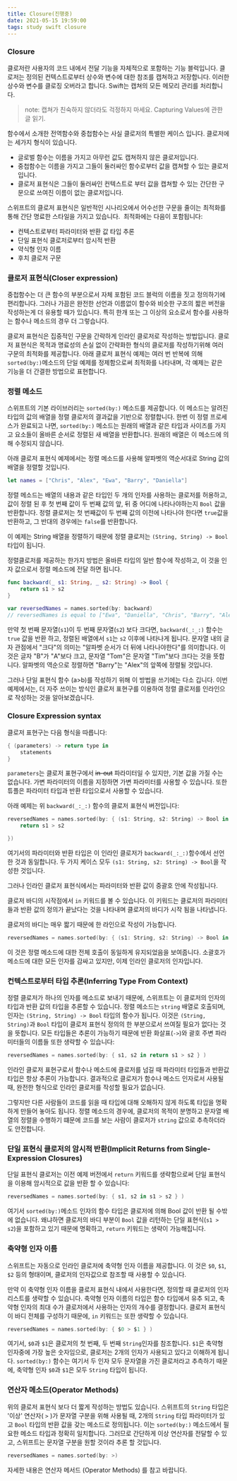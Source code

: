 ```yaml
---
title: Closure(진행중)
date: 2021-05-15 19:59:00
tags: study swift closure
---
```


### Closure

클로저란 사용자의 코드 내에서 전달 기능을 자체적으로 포함하는 기능 블럭입니다. 
클로저는 정의된 컨텍스트로부터 상수와 변수에 대한 참조를 캡쳐하고 저장합니다. 이러한 상수와 변수를 클로징 오버라고 합니다. Swift는 캡쳐의 모든 메모리 관리를 처리합니다.

> note: 캡쳐가 친숙하지 않더라도 걱정하지 마세요. Capturing Values에 관한 글 읽기.


함수에서 소개한 전역함수와 중첩함수는 사실 클로저의 특별한 케이스 입니다. 클로저에는 세가지 형식이 있습니다.

- 글로벌 함수는 이름을 가지고 아무런 값도 캡쳐하지 않은 클로저입니다.
- 중첩함수는 이름을 가지고 그들이 둘러싸인 함수로부터 값을 캡쳐할 수 있는 클로저입니다.
- 클로저 표현식은 그들이 둘러싸인 컨텍스트로 부터 값을 캡쳐할 수 있는 간단한 구문으로 쓰여진 이름이 없는 클로저입니다.

스위프트의 클로저 표현식은 일반적인 시나리오에서 어수선한 구문을 줄이는 최적화를 통해 간단 명료한 스타일을 가지고 있습니다.  최적화에는 다음이 포함됩니다:

- 컨텍스트로부터 파라미터와 반환 값 타입 추론
- 단일 표현식 클로저로부터 암시적 반환
- 약식형 인자 이름
- 후치 클로저 구문

### 클로저 표현식(Closer expression)

중첩함수는 더 큰 함수의 부분으로서 자체 포함된 코드 블럭의 이름을 짓고 정의하기에 편리합니다. 그러나 가끔은 완전한 선언과 이름없이 함수와 비슷한 구조의 짧은 버전을 작성하는게 더 유용할 때가 있습니다. 특히 한개 또는 그 이상의 요소로서 함수를 사용하는 함수나 메소드의 경우 더 그렇습니다.

클로저 표현식은 집중적인 구문을 간략하게 인라인 클로저로 작성하는 방법입니다. 클로저 표현식은 목적과 명료성의 손실 없이 간략화한 형식의 클로저를 작성하기위해 여러 구문의 최적화를 제공합니다. 아래 클로저 표현식 예제는 여러 번 반복에 의해 `sorted(by:)`메소드의 단일 예제를 정제함으로써 최적화를 나타내며, 각 예제는 같은 기능을 더 간결한 방법으로 표현합니다.

### 정렬 메소드

스위프트의 기본 라이브러리는 `sorted(by:)` 메소드를 제공합니다. 이 메소드는 알려진 타입의 값의 배열을 정렬 클로저의 결과값을 기반으로 정렬합니다. 한번 이 정렬 프로세스가 완료되고 나면, `sorted(by:)` 메소드는 원래의 배열과 같은 타입과 사이즈를 가지고 요소들이 올바른 순서로 정렬된 새 배열을 반환합니다. 원래의 배열은 이 메소드에 의해 수정되지 않습니다.

아래 클로저 표현식 예제에서는 정렬 메소드를 사용해 알파벳의 역순서대로 String 값의 배열을 정렬할 것입니다.

```swift
let names = ["Chris", "Alex", "Ewa", "Barry", "Daniella"]
```

정렬 메소드는 배열의 내용과 같은 타입인 두 개의 인자를 사용하는 클로저를 허용하고, 값이 정렬 된 후 첫 번째 값이 두 번째 값의 앞, 뒤 중 어디에 나타나야하는지 `Bool` 값을 반환합니다. 정렬 클로저는 첫 번째값이 두 번째 값의 이전에 나타나야 한다면 `true`값을 반환하고, 그 반대의 경우에는 `false`를 반환합니다.

이 예제는 String 배열을 정렬하기 때문에 정렬 클로저는 `(String, String) -> Bool`타입이 됩니다.

정렬클로저를 제공하는 한가지 방법은 올바른 타입의 일반 함수에 작성하고, 이 것을 인자 값으로서 정렬 메소드에 전달 하면 됩니다.

```swift
func backward(_ s1: String, _ s2: String) -> Bool {
	return s1 > s2
}

var reversedNames = names.sorted(by: backward)
// reversedNames is equal to ["Ewa", "Daniella", "Chris", "Barry", "Alex"]
```

만약 첫 번째 문자열(`s1`)이 두 번째 문자열(`s2`) 보다 크다면, `backward(_:_:)` 함수는 `true` 값을 반환 하고, 정렬된 배열에서 `s1`는 `s2` 이후에 나타나게 됩니다. 문자열 내의 글자 관점에서 "크다"의 의미는 "알파벳 순서가 더 뒤에 나타나야한다"를 의미합니다. 이것은 글자 "B"가 "A"보다 크고, 문자열 "Tom"은 문자열 "Tim"보다 크다는 것을 뜻합니다. 알파벳의 역순으로 정렬하면 "Barry"는 "Alex"의 앞쪽에 정렬될 것입니다.

그러나 단일 표현식 함수 (a>b)를 작성하기 위해 이 방법을 쓰기에는 다소 깁니다. 이번 예제에서는, 더 자주 쓰이는 방식인 클로저 표현구를 이용하여 정렬 클로저를 인라인으로 작성하는 것을 알아보겠습니다.

### Closure Expression syntax

클로저 표현구는 다음 형식을 따릅니다:

```swift
{ (parameters) -> return type in
	statements
}
```

`parameters`는 클로저 표현구에서 ~~in-out~~ 파라미터일 수 있지만, 기본 값을 가질 수는 없습니다. 가변 파라미터의 이름을 지정하면 가변 파라미터를 사용할 수 있습니다. 또한 튜플은 파라미터 타입과 반환 타입으로서 사용할 수 있습니다.

아래 예제는 위 `backward(_:_:)` 함수의 클로저 표현식 버전입니다:

```swift
reversedNames = names.sorted(by: { (s1: String, s2: String) -> Bool in
	return s1 > s2

})
```

여기서의 파라미터와 반환 타입은 이 인라인 클로저가 `backward(_:_:)`함수에서 선언한 것과 동일합니다. 두 가지 케이스 모두 `(s1: String, s2: String) -> Bool`을 작성한 것입니다.

그러나 인라인 클로저 표현식에서는 파라미터와 반환 값이 중괄호 안에 작성됩니다.

클로저 바디의 시작점에서 `in` 키워드를 볼 수 있습니다. 이 키워드는 클로저의 파라미터들과 반환 값의 정의가 끝났다는 것을 나타내며 클로저의 바디가 시작 됨을 나타냅니다.

클로저의 바디는 매우 짧기 때문에 한 라인으로 작성이 가능합니다.

```swift
reversedNames = names.sorted(by: { (s1: String, s2: String) -> Bool in return s1 > s2 } )
```

이 것은 정렬 메소드에 대한 전체 호출이 동일하게 유지되었음을 보여줍니다. 소괄호가 메소드에 대한 모든 인자를 감싸고 있지만, 이제 인라인 클로저의 인자입니다.

### 컨텍스트로부터 타입 추론(Inferring Type From Context)

정렬 클로저가 하나의 인자를 메소드로 보내기 때문에, 스위프트는 이 클로저의 인자의 타입과 반환 값의 타입을 추론할 수 있습니다. 정렬 메소드는 `string` 배열로 호출되며, 인자는 `(String, String) -> Bool` 타입의 함수가 됩니다. 이것은 `(String, String)`과 `Bool` 타입이 클로저 표현식 정의의 한 부분으로서 쓰여질 필요가 없다는 것을 뜻합니다. 모든 타입들은 추론이 가능하기 때문에 반환 화살표(`->`)와 괄호 주변 파라미터들의 이름들 또한 생략할 수 있습니다:

```swift
reversedNames = names.sorted(by: { s1, s2 in return s1 > s2 } )
```

인라인 클로저 표현구로서 함수나 메소드에 클로저를 넘길 때 파라미터 타입들과 반환값 타입은 항상 추론이 가능합니다. 결과적으로 클로저가 함수나 메소드 인자로서 사용될 때, 완전한 형식으로 인라인 클로저를 작성할 필요가 없습니다.

그렇지만 다른 사람들이 코드를 읽을 때 타입에 대해 오해하지 않게 하도록 타입을 명확하게 만들어 놓아도 됩니다. 정렬 메소드의 경우에, 클로저의 목적이 분명하고 문자열 배열의 정렬을 수행하기 떄문에 코드를 보는 사람이 클로저가 `string` 값으로 추측하더라도 안전합니다.

### 단일 표현식 클로저의 암시적 반환(Implicit Returns from Single-Expression Closures)

단일 표현식 클로저는 이전 예제 버전에서 `return` 키워드를 생략함으로써 단일 표현식을 이용해 암시적으로 값을 반환 할 수 있습니다:

```swift
reversedNames = names.sorted(by: { s1, s2 in s1 > s2 } )
```

여기서 `sorted(by:)`메소드 인자의 함수 타입은 클로저에 의해 Bool 값이 반환 될 수밖에 없습니다. 왜냐하면 클로저의 바디 부분이 `Bool` 값을 리턴하는 단일 표현식(`s1 > s2`)을 포함하고 있기 때문에 명확하고, `return` 키워드는 생략이 가능해집니다.

### 축약형 인자 이름

스위프트는 자동으로 인라인 클로저에 축약형 인자 이름을 제공합니다. 이 것은 `$0`, `$1`, `$2` 등의 형태이며, 클로저의 인자값으로 참조할 때 사용할 수 있습니다.

만약 이 축약형 인자 이름을 클로저 표현식 내에서 사용한다면, 정의할 때 클로저의 인자 리스트를 생략할 수 있습니다. 축약형 인자 이름의 타입은 함수 타입에서 유추 되고, 축약형 인자의 최대 수가 클로저에서 사용하는 인자의 개수를 결정합니다. 클로저 표현식이 바디 전체를 구성하기 때문에, `in` 키워드는 또한 생략할 수 있습니다.

```swift
reversedNames = names.sorted(by: { $0 > $1 } )
```

여기서, `$0`과 `$1`은 클로저의 첫 번째, 두 번째 `String`인자를 참조합니다. `$1`은 축약형 인자중에 가장 높은 숫자임으로, 클로저는 2개의 인자가 사용되고 있다고 이해하게 됩니다. `sorted(by:)` 함수는 여기서 두 인자 모두 문자열을 가진 클로저라고 추측하기 때문에, 축약형 인자 `$0`과 `$1`은 모두 `String` 타입이 됩니다.

### 연산자 메소드(Operator Methods)

위의 클로저 표현식 보다 더 짧게 작성하는 방법도 있습니다. 스위프트의 `String` 타입은 '이상' 연산자( `>` )가 문자열 구분을 위해 사용될 때, 2개의 `String` 타입 파라미터가 있고 `Bool` 타입의 반환 값을 갖는 메소드로 정의됩니다. 이는 `sorted(by:)` 메소드에서 필요한 메소드 타입과 정확히 일치합니다. 그러므로 간단하게 이상 연산자를 전달할 수 있고, 스위프트는 문자열 구분을 원할 것이라 추론 할 것입니다.

```swift
reversedNames = names.sorted(by: >)
```

자세한 내용은 연산자 메서드 (Operator Methods) 를 참고 바랍니다.
